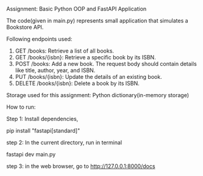 Assignment: Basic Python OOP and FastAPI Application

The code(given in main.py) represents small application that simulates a Bookstore API.

Following endpoints used:

1. GET /books: Retrieve a list of all books.
2. GET /books/{isbn}: Retrieve a specific book by its ISBN.
3. POST /books: Add a new book. The request body should contain details like title, author, year, and ISBN.
4. PUT /books/{isbn}: Update the details of an existing book.
5. DELETE /books/{isbn}: Delete a book by its ISBN.

Storage used for this assignment: Python dictionary(in-memory storage)

How to run:

Step 1: Install dependencies,

pip install "fastapi[standard]"

step 2: In the current directory, run in terminal

fastapi dev main.py

step 3: in the web browser, go to http://127.0.0.1:8000/docs